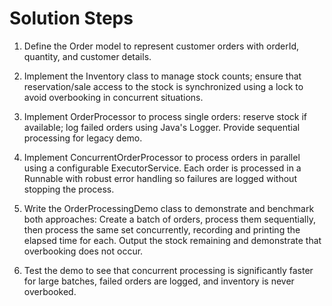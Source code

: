 # Solution Steps

1. Define the Order model to represent customer orders with orderId, quantity, and customer details.

2. Implement the Inventory class to manage stock counts; ensure that reservation/sale access to the stock is synchronized using a lock to avoid overbooking in concurrent situations.

3. Implement OrderProcessor to process single orders: reserve stock if available; log failed orders using Java's Logger. Provide sequential processing for legacy demo.

4. Implement ConcurrentOrderProcessor to process orders in parallel using a configurable ExecutorService. Each order is processed in a Runnable with robust error handling so failures are logged without stopping the process.

5. Write the OrderProcessingDemo class to demonstrate and benchmark both approaches: Create a batch of orders, process them sequentially, then process the same set concurrently, recording and printing the elapsed time for each. Output the stock remaining and demonstrate that overbooking does not occur.

6. Test the demo to see that concurrent processing is significantly faster for large batches, failed orders are logged, and inventory is never overbooked.

